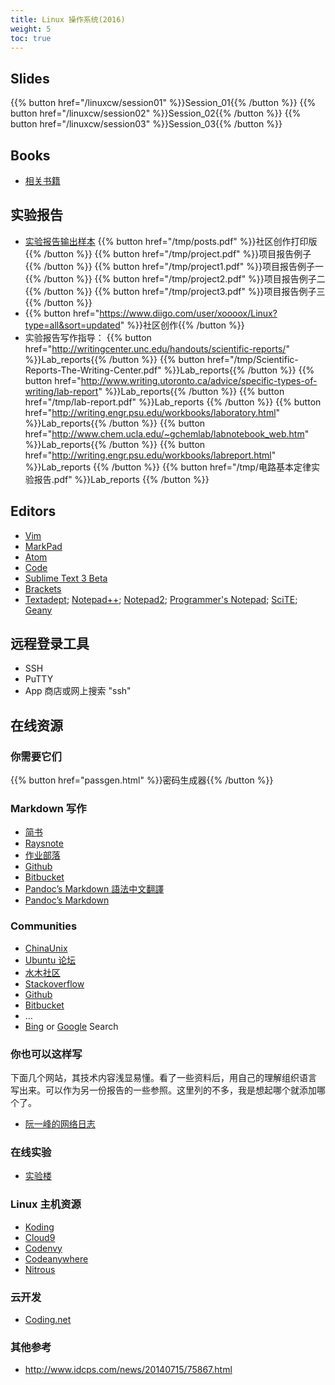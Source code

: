 ```yaml
---
title: Linux 操作系统(2016)
weight: 5
toc: true
---
```


## Slides

{{% button href="/linuxcw/session01" %}}Session_01{{% /button %}}
{{% button href="/linuxcw/session02" %}}Session_02{{% /button %}}
{{% button href="/linuxcw/session03" %}}Session_03{{% /button %}}

## Books

* [相关书籍](http://i.iee.io/tmp/Linux)

## 实验报告

* [实验报告输出样本](/tmp/report.pdf)
    {{% button href="/tmp/posts.pdf" %}}社区创作打印版{{% /button %}}
    {{% button href="/tmp/project.pdf" %}}项目报告例子{{% /button %}}
    {{% button href="/tmp/project1.pdf" %}}项目报告例子一{{% /button %}}
    {{% button href="/tmp/project2.pdf" %}}项目报告例子二{{% /button %}}
    {{% button href="/tmp/project3.pdf" %}}项目报告例子三{{% /button %}}
* {{% button href="https://www.diigo.com/user/xoooox/Linux?type=all&sort=updated" %}}社区创作{{% /button %}}[ <i class="fa fa-rss"></i> ](https://www.diigo.com/rss/user/Xoooox/Linux)
* 实验报告写作指导：
    {{% button href="http://writingcenter.unc.edu/handouts/scientific-reports/" %}}Lab_reports{{% /button %}}
    {{% button href="/tmp/Scientific-Reports-The-Writing-Center.pdf" %}}Lab_reports{{% /button %}}
    {{% button href="http://www.writing.utoronto.ca/advice/specific-types-of-writing/lab-report" %}}Lab_reports{{% /button %}}
    {{% button href="/tmp/lab-report.pdf" %}}Lab_reports {{% /button %}}
    {{% button href="http://writing.engr.psu.edu/workbooks/laboratory.html" %}}Lab_reports{{% /button %}}
    {{% button href="http://www.chem.ucla.edu/~gchemlab/labnotebook_web.htm" %}}Lab_reports{{% /button %}}
    {{% button href="http://writing.engr.psu.edu/workbooks/labreport.html" %}}Lab_reports {{% /button %}}
    {{% button href="/tmp/电路基本定律实验报告.pdf" %}}Lab_reports {{% /button %}}

## Editors

* [Vim](http://www.vim.org/)
* [MarkPad](http://code52.org/DownmarkerWPF/)
* [Atom](https://atom.io/)
* [Code](https://code.visualstudio.com/)
* [Sublime Text 3 Beta](https://www.sublimetext.com/3)
* [Brackets](http://brackets.io/)
* [Textadept](http://foicica.com/textadept/);
    [Notepad++](https://notepad-plus-plus.org/);
    [Notepad2](http://www.flos-freeware.ch/notepad2.html);
    [Programmer's Notepad](http://www.pnotepad.org/);
    [SciTE](http://www.scintilla.org/SciTE.html);
    [Geany](http://www.geany.org/)

## 远程登录工具

* SSH
* PuTTY
* App 商店或网上搜索 "ssh"

## 在线资源

### 你需要它们

{{% button href="passgen.html" %}}密码生成器{{% /button %}}

### Markdown 写作

* [简书](http://www.jianshu.com/)
* [Raysnote](https://raysnote.com/)
* [作业部落](https://www.zybuluo.com/)
* [Github](https://github.com/)
* [Bitbucket](https://bitbucket.org/)
* [Pandoc’s Markdown 語法中文翻譯](http://pages.tzengyuxio.me/pandoc/)
* [Pandoc’s Markdown](http://pandoc.org/README.html#pandocs-markdown)

### Communities

* [ChinaUnix](http://www.chinaunix.net/)
* [Ubuntu 论坛](http://forum.ubuntu.org.cn/)
* [水木社区](http://newsmth.net)
* [Stackoverflow](https://stackoverflow.com/)
* [Github](https://github.com/)
* [Bitbucket](https://bitbucket.org/)
* ...
* [Bing](https://www.bing.com/) or [Google](https://www.google.com/) Search

### 你也可以这样写

下面几个网站，其技术内容浅显易懂。看了一些资料后，用自己的理解组织语言
写出来。可以作为另一份报告的一些参照。这里列的不多，我是想起哪个就添加哪
个了。

* [阮一峰的网络日志](http://www.ruanyifeng.com/blog/)

### 在线实验

* [实验楼](https://www.shiyanlou.com/)

### Linux 主机资源

* [Koding](https://koding.com/)
* [Cloud9](https://c9.io/)
* [Codenvy](https://codenvy.com/)
* [Codeanywhere](https://codeanywhere.com/)
* [Nitrous](https://www.nitrous.io/)

### 云开发

* [Coding.net](https://coding.net/)

### 其他参考

* http://www.idcps.com/news/20140715/75867.html

